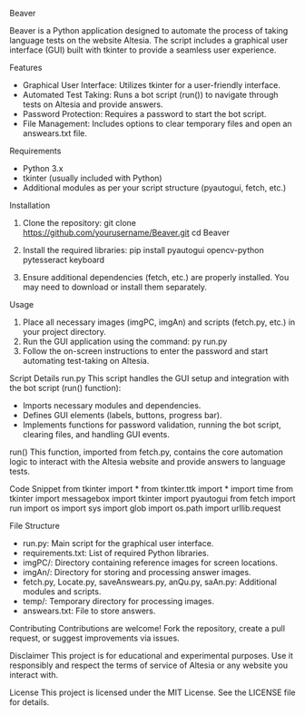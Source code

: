 Beaver

Beaver is a Python application designed to automate the process of taking language tests on the website Altesia. The script includes a graphical user interface (GUI) built with tkinter to provide a seamless user experience.

Features
- Graphical User Interface: Utilizes tkinter for a user-friendly interface.
- Automated Test Taking: Runs a bot script (run()) to navigate through tests on Altesia and provide answers.
- Password Protection: Requires a password to start the bot script.
- File Management: Includes options to clear temporary files and open an answears.txt file.

Requirements
- Python 3.x
- tkinter (usually included with Python)
- Additional modules as per your script structure (pyautogui, fetch, etc.)

Installation
1. Clone the repository:
git clone https://github.com/yourusername/Beaver.git
cd Beaver

2. Install the required libraries:
pip install pyautogui opencv-python pytesseract keyboard

3. Ensure additional dependencies (fetch, etc.) are properly installed. You may need to download or install them separately.

Usage
1. Place all necessary images (imgPC, imgAn) and scripts (fetch.py, etc.) in your project directory.
2. Run the GUI application using the command:
py run.py
3. Follow the on-screen instructions to enter the password and start automating test-taking on Altesia.

Script Details
run.py
This script handles the GUI setup and integration with the bot script (run() function):
- Imports necessary modules and dependencies.
- Defines GUI elements (labels, buttons, progress bar).
- Implements functions for password validation, running the bot script, clearing files, and handling GUI events.

run()
This function, imported from fetch.py, contains the core automation logic to interact with the Altesia website and provide answers to language tests.

Code Snippet
from tkinter import *
from tkinter.ttk import *
import time
from tkinter import messagebox
import tkinter
import pyautogui
from fetch import run
import os
import sys
import glob
import os.path
import urllib.request

File Structure
- run.py: Main script for the graphical user interface.
- requirements.txt: List of required Python libraries.
- imgPC/: Directory containing reference images for screen locations.
- imgAn/: Directory for storing and processing answer images.
- fetch.py, Locate.py, saveAnswears.py, anQu.py, saAn.py: Additional modules and scripts.
- temp/: Temporary directory for processing images.
- answears.txt: File to store answers.

Contributing
Contributions are welcome! Fork the repository, create a pull request, or suggest improvements via issues.

Disclaimer
This project is for educational and experimental purposes. Use it responsibly and respect the terms of service of Altesia or any website you interact with.

License
This project is licensed under the MIT License. See the LICENSE file for details.
